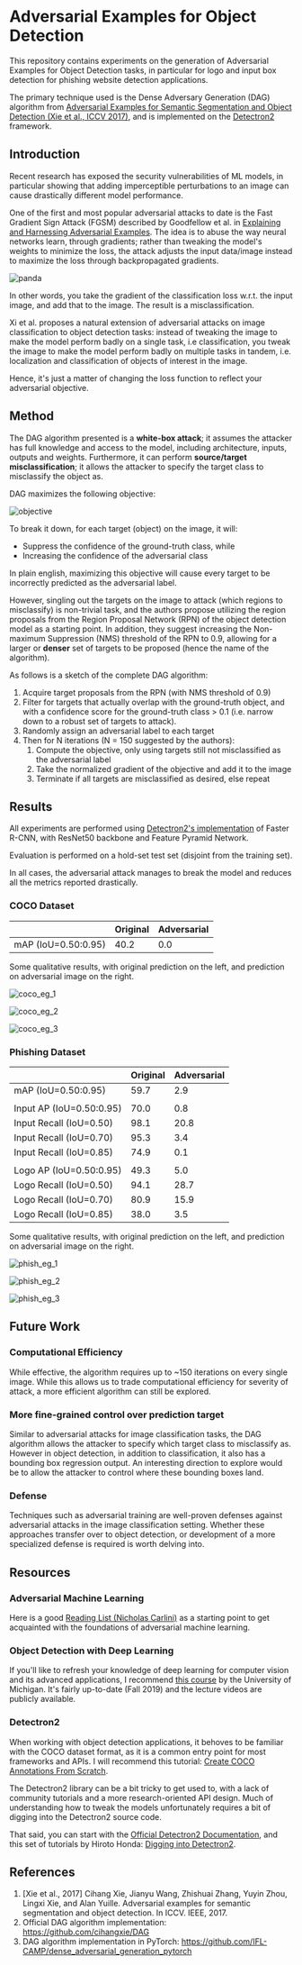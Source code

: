 # Adversarial Examples for Object Detection

This repository contains experiments on the generation of Adversarial Examples for Object Detection tasks, in particular for logo and input box detection for phishing website detection applications.

The primary technique used is the Dense Adversary Generation (DAG) algorithm from [Adversarial Examples for Semantic Segmentation and Object Detection (Xie et al., ICCV 2017)](https://arxiv.org/abs/1703.08603), and is implemented on the [Detectron2](https://github.com/facebookresearch/detectron2) framework.


## Introduction
Recent research has exposed the security vulnerabilities of ML models, in particular showing that adding imperceptible perturbations to an image can cause drastically different model performance.

One of the first and most popular adversarial attacks to date is the Fast Gradient Sign Attack (FGSM) described by Goodfellow et al. in [Explaining and Harnessing Adversarial Examples](https://arxiv.org/abs/1412.6572). The idea is to abuse the way neural networks learn, through gradients; rather than tweaking the model's weights to minimize the loss, the attack adjusts the input data/image instead to maximize the loss through backpropagated gradients.

![panda](figs/panda.png)

In other words, you take the gradient of the classification loss w.r.t. the input image, and add that to the image. The result is a misclassification.

Xi et al. proposes a natural extension of adversarial attacks on image classification to object detection tasks: instead of tweaking the image to make the model perform badly on a single task, i.e classification, you tweak the image to make the model perform badly on multiple tasks in tandem, i.e. localization and classification of objects of interest in the image.

Hence, it's just a matter of changing the loss function to reflect your adversarial objective.


## Method
The DAG algorithm presented is a **white-box attack**; it assumes the attacker has full knowledge and access to the model, including architecture, inputs, outputs and weights. Furthermore, it can perform **source/target misclassification**; it allows the attacker to specify the target class to misclassify the object as.

DAG maximizes the following objective:

![objective](figs/objective.png)

To break it down, for each target (object) on the image, it will:
- Suppress the confidence of the ground-truth class, while
- Increasing the confidence of the adversarial class

In plain english, maximizing this objective will cause every target to be incorrectly predicted as the adversarial label.

However, singling out the targets on the image to attack (which regions to misclassify) is non-trivial task, and the authors propose utilizing the region proposals from the Region Proposal Network (RPN) of the object detection model as a starting point. In addition, they suggest increasing the Non-maximum Suppression (NMS) threshold of the RPN to 0.9, allowing for a larger or **denser** set of targets to be proposed (hence the name of the algorithm).

As follows is a sketch of the complete DAG algorithm:
1. Acquire target proposals from the RPN (with NMS threshold of 0.9)
2. Filter for targets that actually overlap with the ground-truth object, and with a confidence score for the ground-truth class > 0.1 (i.e. narrow down to a robust set of targets to attack).
3. Randomly assign an adversarial label to each target
4. Then for N iterations (N = 150 suggested by the authors):
    1. Compute the objective, only using targets still not misclassified as the adversarial label
    2. Take the normalized gradient of the objective and add it to the image
    3. Terminate if all targets are misclassified as desired, else repeat


## Results
All experiments are performed using [Detectron2's implementation](https://github.com/facebookresearch/detectron2/blob/master/MODEL_ZOO.md) of Faster R-CNN, with ResNet50 backbone and Feature Pyramid Network.

Evaluation is performed on a hold-set test set (disjoint from the training set).

In all cases, the adversarial attack manages to break the model and reduces all the metrics reported drastically.

### COCO Dataset
|                     | Original | Adversarial |
|---------------------|----------|-------------|
| mAP (IoU=0.50:0.95) | 40.2     | 0.0         |

Some qualitative results, with original prediction on the left, and prediction on adversarial image on the right.

![coco_eg_1](figs/coco_eg_1.png)

![coco_eg_2](figs/coco_eg_2.png)

![coco_eg_3](figs/coco_eg_3.png)

### Phishing Dataset
|                          | Original | Adversarial |
|--------------------------|----------|-------------|
| mAP (IoU=0.50:0.95)      | 59.7     | 2.9         |
|                          |          |             |
| Input AP (IoU=0.50:0.95) | 70.0     | 0.8         |
| Input Recall (IoU=0.50)  | 98.1     | 20.8        |
| Input Recall (IoU=0.70)  | 95.3     | 3.4         |
| Input Recall (IoU=0.85)  | 74.9     | 0.1         |
|                          |          |             |
| Logo AP (IoU=0.50:0.95)  | 49.3     | 5.0         |
| Logo Recall (IoU=0.50)   | 94.1     | 28.7        |
| Logo Recall (IoU=0.70)   | 80.9     | 15.9        |
| Logo Recall (IoU=0.85)   | 38.0     | 3.5         |

Some qualitative results, with original prediction on the left, and prediction on adversarial image on the right.

![phish_eg_1](figs/phish_eg_1.png)

![phish_eg_2](figs/phish_eg_2.png)

![phish_eg_3](figs/phish_eg_3.png)


## Future Work
### Computational Efficiency
While effective, the algorithm requires up to ~150 iterations on every single image. While this allows us to trade computational efficiency for severity of attack, a more efficient algorithm can still be explored.

### More fine-grained control over prediction target
Similar to adversarial attacks for image classification tasks, the DAG algorithm allows the attacker to specify which target class to misclassify as. However in object detection, in addition to classification, it also has a bounding box regression output. An interesting direction to explore would be to allow the attacker to control where these bounding boxes land.

### Defense
Techniques such as adversarial training are well-proven defenses against adversarial attacks in the image classification setting. Whether these approaches transfer over to object detection, or development of a more specialized defense is required is worth delving into.


## Resources
### Adversarial Machine Learning
Here is a good [Reading List (Nicholas Carlini)](https://nicholas.carlini.com/writing/2018/adversarial-machine-learning-reading-list.html) as a starting point to get acquainted with the foundations of adversarial machine learning.

### Object Detection with Deep Learning
If you'll like to refresh your knowledge of deep learning for computer vision and its advanced applications, I recommend [this course](https://web.eecs.umich.edu/~justincj/teaching/eecs498/) by the University of Michigan. It's fairly up-to-date (Fall 2019) and the lecture videos are publicly available.

### Detectron2
When working with object detection applications, it behoves to be familiar with the COCO dataset format, as it is a common entry point for most frameworks and APIs. I will recommend this tutorial: [Create COCO Annotations From Scratch](https://www.immersivelimit.com/tutorials/create-coco-annotations-from-scratch).

The Detectron2 library can be a bit tricky to get used to, with a lack of community tutorials and a more research-oriented API design. Much of understanding how to tweak the models unfortunately requires a bit of digging into the Detectron2 source code.

That said, you can start with the [Official Detectron2 Documentation](https://detectron2.readthedocs.io/index.html), and this set of tutorials by Hiroto Honda: [Digging into Detectron2](https://medium.com/@hirotoschwert/digging-into-detectron-2-47b2e794fabd).


## References
1. [Xie et al., 2017] Cihang Xie, Jianyu Wang, Zhishuai Zhang, Yuyin
Zhou, Lingxi Xie, and Alan Yuille. Adversarial examples for semantic segmentation and object detection. In ICCV. IEEE, 2017.
2. Official DAG algorithm implementation: https://github.com/cihangxie/DAG
3. DAG algorithm implementation in PyTorch: https://github.com/IFL-CAMP/dense_adversarial_generation_pytorch